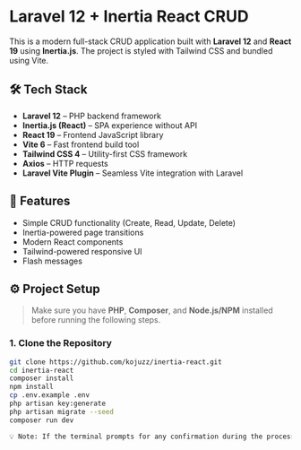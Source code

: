 # Laravel 12 + Inertia React CRUD

This is a modern full-stack CRUD application built with **Laravel 12** and **React 19** using **Inertia.js**. The project is styled with Tailwind CSS and bundled using Vite.

## 🛠️ Tech Stack

- **Laravel 12** – PHP backend framework
- **Inertia.js (React)** – SPA experience without API
- **React 19** – Frontend JavaScript library
- **Vite 6** – Fast frontend build tool
- **Tailwind CSS 4** – Utility-first CSS framework
- **Axios** – HTTP requests
- **Laravel Vite Plugin** – Seamless Vite integration with Laravel

## 🚀 Features

- Simple CRUD functionality (Create, Read, Update, Delete)
- Inertia-powered page transitions
- Modern React components
- Tailwind-powered responsive UI
- Flash messages

## ⚙️ Project Setup
> Make sure you have **PHP**, **Composer**, and **Node.js/NPM** installed before running the following steps.

### 1. Clone the Repository

```bash
git clone https://github.com/kojuzz/inertia-react.git
cd inertia-react
composer install
npm install
cp .env.example .env
php artisan key:generate
php artisan migrate --seed
composer run dev

💡 Note: If the terminal prompts for any confirmation during the process (e.g., “ The SQLite database configured for this application does not exist: database/database.sqlite.  Do you want to create it? (yes/no) [no]:  yes”), just choose yes and press Enter.